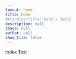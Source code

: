 ```yaml
---
layout: home
title: Home
##landing-title: Here's Johny
description: null
image: null
author: null
show_tile: false
---
```


Index Test
